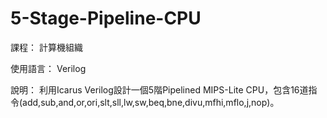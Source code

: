 # 5-Stage-Pipeline-CPU
課程：
計算機組織

使用語言：
Verilog

說明：
利用Icarus Verilog設計一個5階Pipelined MIPS-Lite CPU，包含16道指令(add,sub,and,or,ori,slt,sll,lw,sw,beq,bne,divu,mfhi,mflo,j,nop)。
